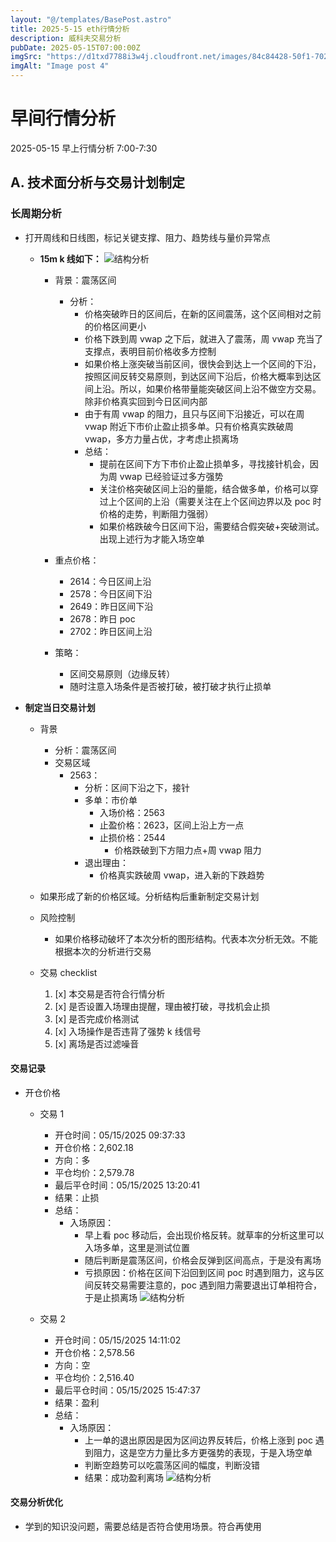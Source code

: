 ```yaml
---
layout: "@/templates/BasePost.astro"
title: 2025-5-15 eth行情分析
description: 威科夫交易分析
pubDate: 2025-05-15T07:00:00Z
imgSrc: "https://d1txd7788i3w4j.cloudfront.net/images/84c84428-50f1-7025-b778-548a97e9da87/2025-05-14/1747264595816-eth-15m.jpg"
imgAlt: "Image post 4"
---
```


# 早间行情分析

2025-05-15 早上行情分析 7:00-7:30

## A. 技术面分析与交易计划制定

### 长周期分析

- 打开周线和日线图，标记关键支撑、阻力、趋势线与量价异常点

  - **15m k 线如下：**
    ![结构分析](https://d1txd7788i3w4j.cloudfront.net/images/84c84428-50f1-7025-b778-548a97e9da87/2025-05-14/1747264595816-eth-15m.jpg)

    - 背景：震荡区间
      - 分析：
        - 价格突破昨日的区间后，在新的区间震荡，这个区间相对之前的价格区间更小
        - 价格下跌到周 vwap 之下后，就进入了震荡，周 vwap 充当了支撑点，表明目前价格收多方控制
        - 如果价格上涨突破当前区间，很快会到达上一个区间的下沿，按照区间反转交易原则，到达区间下沿后，价格大概率到达区间上沿。所以，如果价格带量能突破区间上沿不做空方交易。除非价格真实回到今日区间内部
        - 由于有周 vwap 的阻力，且只与区间下沿接近，可以在周 vwap 附近下市价止盈止损多单。只有价格真实跌破周 vwap，多方力量占优，才考虑止损离场
        - 总结：
          - 提前在区间下方下市价止盈止损单多，寻找接针机会，因为周 vwap 已经验证过多方强势
          - 关注价格突破区间上沿的量能，结合做多单，价格可以穿过上个区间的上沿（需要关注在上个区间边界以及 poc 时价格的走势，判断阻力强弱）
          - 如果价格跌破今日区间下沿，需要结合假突破+突破测试。出现上述行为才能入场空单
    - 重点价格：

      - 2614：今日区间上沿
      - 2578：今日区间下沿
      - 2649：昨日区间下沿
      - 2678：昨日 poc
      - 2702：昨日区间上沿

    - 策略：
      - 区间交易原则（边缘反转）
      - 随时注意入场条件是否被打破，被打破才执行止损单

- **制定当日交易计划**

  - 背景
    - 分析：震荡区间
    - 交易区域
      - 2563：
        - 分析：区间下沿之下，接针
        - 多单：市价单
          - 入场价格：2563
          - 止盈价格：2623，区间上沿上方一点
          - 止损价格：2544
            - 价格跌破到下方阻力点+周 vwap 阻力
        - 退出理由：
          - 价格真实跌破周 vwap，进入新的下跌趋势
  - 如果形成了新的价格区域。分析结构后重新制定交易计划

  - 风险控制
    - 如果价格移动破坏了本次分析的图形结构。代表本次分析无效。不能根据本次的分析进行交易
  - 交易 checklist

    1. [x] 本交易是否符合行情分析
    2. [x] 是否设置入场理由提醒，理由被打破，寻找机会止损
    3. [x] 是否完成价格测试
    4. [x] 入场操作是否违背了强势 k 线信号
    5. [x] 离场是否过滤噪音

#### 交易记录

- 开仓价格

  - 交易 1

    - 开仓时间：05/15/2025 09:37:33
    - 开仓价格：2,602.18
    - 方向：多
    - 平仓均价：2,579.78
    - 最后平仓时间：05/15/2025 13:20:41
    - 结果：止损
    - 总结：
      - 入场原因：
        - 早上看 poc 移动后，会出现价格反转。就草率的分析这里可以入场多单，这里是测试位置
        - 随后判断是震荡区间，价格会反弹到区间高点，于是没有离场
        - 亏损原因：价格在区间下沿回到区间 poc 时遇到阻力，这与区间反转交易需要注意的，poc 遇到阻力需要退出订单相符合，于是止损离场
          ![结构分析](https://d1txd7788i3w4j.cloudfront.net/images/84c84428-50f1-7025-b778-548a97e9da87/2025-05-15/1747317875282-eth-trade1.jpg)

  - 交易 2

    - 开仓时间：05/15/2025 14:11:02
    - 开仓价格：2,578.56
    - 方向：空
    - 平仓均价：2,516.40
    - 最后平仓时间：05/15/2025 15:47:37
    - 结果：盈利
    - 总结：
      - 入场原因：
        - 上一单的退出原因是因为区间边界反转后，价格上涨到 poc 遇到阻力，这是空方力量比多方更强势的表现，于是入场空单
        - 判断空趋势可以吃震荡区间的幅度，判断没错
        - 结果：成功盈利离场
          ![结构分析](https://d1txd7788i3w4j.cloudfront.net/images/84c84428-50f1-7025-b778-548a97e9da87/2025-05-15/1747317875682-eth-trade2.jpg)

#### 交易分析优化

- 学到的知识没问题，需要总结是否符合使用场景。符合再使用
